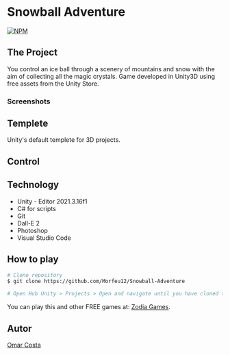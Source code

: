 # Snowball Adventure
[![NPM](https://img.shields.io/npm/l/react)](https://github.com/Morfeu12/ZodiaAPI/blob/main/LICENSE) 

## The Project

You control an ice ball through a scenery of mountains and snow with the aim of collecting all the magic crystals. Game developed in Unity3D using free assets from the Unity Store.

### Screenshots


## Templete
Unity's default templete for 3D projects. 


## Control 


## Technology

+ Unity - Editor 2021.3.16f1
+ C# for scripts
+ Git
+ Dall-E 2
+ Photoshop
+ Visual Studio Code


## How to play

```bash
# Clone repository
$ git clone https://github.com/Morfeu12/Snowball-Adventure

# Open Hub Unity > Projects > Open and navigate until you have cloned the repository
```
You can play this and other FREE games at: [Zodia Games](https://zodia-games.itch.io/).


## Autor

[Omar Costa](https://www.linkedin.com/in/omarcosta152/)
